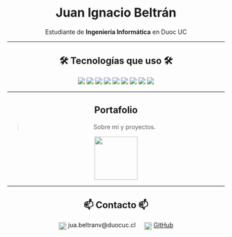 <div align="center">

# Juan Ignacio Beltrán

Estudiante de **Ingeniería Informática** en Duoc UC  

---

## 🛠️ Tecnologías que uso 🛠️

<p align="center">
  <img src="https://img.shields.io/badge/HTML5-E34F26?style=for-the-badge&logo=html5&logoColor=white"/>
  <img src="https://img.shields.io/badge/CSS3-1572B6?style=for-the-badge&logo=css3&logoColor=white"/>
  <img src="https://img.shields.io/badge/JavaScript-F7DF1E?style=for-the-badge&logo=javascript&logoColor=black"/>
  <img src="https://img.shields.io/badge/Python-3776AB?style=for-the-badge&logo=python&logoColor=white"/>
  <img src="https://img.shields.io/badge/Java-ED8B00?style=for-the-badge&logo=openjdk&logoColor=white"/>
  <img src="https://img.shields.io/badge/Spring_Boot-6DB33F?style=for-the-badge&logo=springboot&logoColor=white"/>
  <img src="https://img.shields.io/badge/Oracle_SQL-F80000?style=for-the-badge&logo=oracle&logoColor=white"/>
  <img src="https://img.shields.io/badge/Postman-FF6C37?style=for-the-badge&logo=postman&logoColor=white"/>
  <img src="https://img.shields.io/badge/GitHub-181717?style=for-the-badge&logo=github&logoColor=white"/>
</p>

---

## Portafolio

> Sobre mi y proyectos.


<a href="https://juanbeltranv.github.io/Frontend-Tienda/">
  <img src="https://cdn-icons-png.flaticon.com/512/639/639371.png" width="100" style="vertical-align:middle;"/>
</a>

---

## 📫 Contacto 📫

<p align="center">
  <img src="https://icones.pro/wp-content/uploads/2021/05/icones-de-messagerie-vert.png" width="18" style="vertical-align:middle;"/> 
  jua.beltranv@duocuc.cl  
  &nbsp;&nbsp;&nbsp;
  <img src="https://images.icon-icons.com/3685/PNG/512/github_logo_icon_229278.png" width="18" style="vertical-align:middle;"/>
  <a href="https://github.com/JuanBeltranV">GitHub</a>
</p>

</div>
